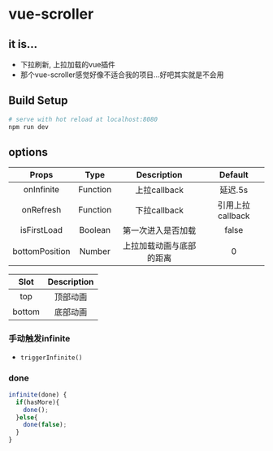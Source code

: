 # vue-scroller

## it is...
- 下拉刷新, 上拉加载的vue插件
- 那个vue-scroller感觉好像不适合我的项目...好吧其实就是不会用

## Build Setup

``` bash
# serve with hot reload at localhost:8080
npm run dev
```

## options

Props|Type|Description | Default
:-:  |:-: |:-: | :-:
onInfinite| Function | 上拉callback | 延迟.5s
onRefresh | Function | 下拉callback | 引用上拉callback
isFirstLoad| Boolean | 第一次进入是否加载 | false
bottomPosition | Number | 上拉加载动画与底部的距离 | 0

Slot | Description
:-: | :-:
top | 顶部动画
bottom | 底部动画

### 手动触发infinite
- `triggerInfinite()`

### done
```javascript
infinite(done) {
  if(hasMore){
    done();
  }else{
    done(false);
  }
}
```